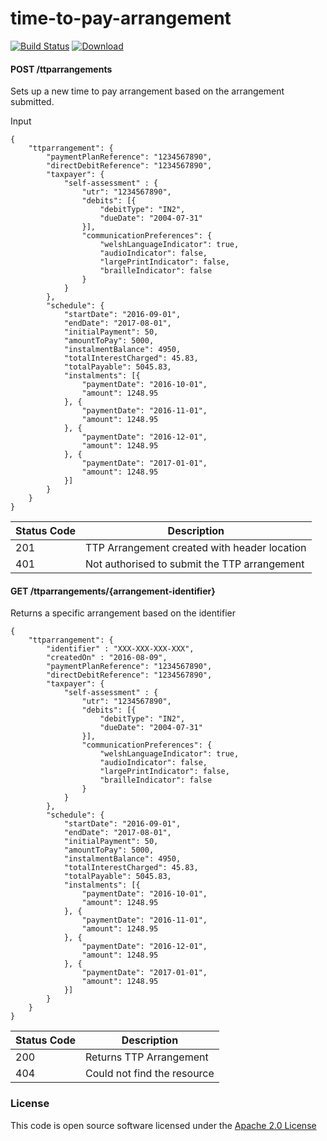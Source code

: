# time-to-pay-arrangement

[![Build Status](https://travis-ci.org/hmrc/time-to-pay-arrangement.svg)](https://travis-ci.org/hmrc/time-to-pay-arrangement) [ ![Download](https://api.bintray.com/packages/hmrc/releases/time-to-pay-arrangement/images/download.svg) ](https://bintray.com/hmrc/releases/time-to-pay-arrangement/_latestVersion)

#### POST /ttparrangements

Sets up a new time to pay arrangement based on the arrangement submitted. 

Input
```
{
	"ttparrangement": {
		"paymentPlanReference": "1234567890",
		"directDebitReference": "1234567890",
		"taxpayer": {
		    "self-assessment" : {
		  	    "utr": "1234567890",
			    "debits": [{
				    "debitType": "IN2",
				    "dueDate": "2004-07-31"
			    }],
                "communicationPreferences": {
                    "welshLanguageIndicator": true,
                    "audioIndicator": false,
                    "largePrintIndicator": false,
                    "brailleIndicator": false
                }
            }		
		},
		"schedule": {
			"startDate": "2016-09-01",
			"endDate": "2017-08-01",
			"initialPayment": 50,
			"amountToPay": 5000,
			"instalmentBalance": 4950,
			"totalInterestCharged": 45.83,
			"totalPayable": 5045.83,
			"instalments": [{
				"paymentDate": "2016-10-01",
				"amount": 1248.95
			}, {
				"paymentDate": "2016-11-01",
				"amount": 1248.95
			}, {
				"paymentDate": "2016-12-01",
				"amount": 1248.95
			}, {
				"paymentDate": "2017-01-01",
				"amount": 1248.95
			}]
		}
	}
}
```

| Status Code | Description |
|---|---|
| 201 | TTP Arrangement created with header location  |
| 401 | Not authorised to submit the TTP arrangement  |

#### GET /ttparrangements/{arrangement-identifier}

Returns a specific arrangement based on the identifier

```    
{
	"ttparrangement": {
	    "identifier" : "XXX-XXX-XXX-XXX",
	    "createdOn" : "2016-08-09",
		"paymentPlanReference": "1234567890",
		"directDebitReference": "1234567890",
		"taxpayer": {
            "self-assessment" : {
                "utr": "1234567890",
                "debits": [{
                    "debitType": "IN2",
                    "dueDate": "2004-07-31"
                }],
                "communicationPreferences": {
                    "welshLanguageIndicator": true,
                    "audioIndicator": false,
                    "largePrintIndicator": false,
                    "brailleIndicator": false
                }
            }		
        },
		"schedule": {
			"startDate": "2016-09-01",
			"endDate": "2017-08-01",
			"initialPayment": 50,
			"amountToPay": 5000,
			"instalmentBalance": 4950,
			"totalInterestCharged": 45.83,
			"totalPayable": 5045.83,
			"instalments": [{
				"paymentDate": "2016-10-01",
				"amount": 1248.95
			}, {
				"paymentDate": "2016-11-01",
				"amount": 1248.95
			}, {
				"paymentDate": "2016-12-01",
				"amount": 1248.95
			}, {
				"paymentDate": "2017-01-01",
				"amount": 1248.95
			}]
		}
	}
}
```

| Status Code | Description |
|---|---|
| 200 | Returns TTP Arrangement  |
| 404 | Could not find the resource  |

### License

This code is open source software licensed under the [Apache 2.0 License]("http://www.apache.org/licenses/LICENSE-2.0.html")